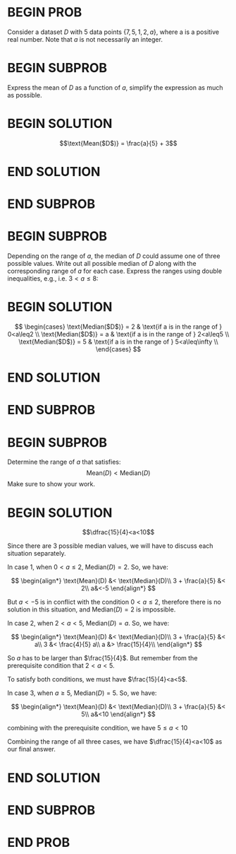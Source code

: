 # BEGIN PROB

<!--  -->

Consider a dataset $D$ with $5$ data points
$\{7,5,1,2,a\}$, where a is a positive real number. Note that $a$ is not
necessarily an integer.

# BEGIN SUBPROB

Express the mean of $D$ as a function of $a$, simplify the
expression as much as possible.

# BEGIN SOLUTION

$$\text{Mean($D$)} = \frac{a}{5} + 3$$

# END SOLUTION

# END SUBPROB

# BEGIN SUBPROB

Depending on the range of $a$, the median of $D$ could assume
one of three possible values. Write out all possible median of $D$ along
with the corresponding range of $a$ for each case. Express the ranges
using double inequalities, e.g., i.e. $3<a\leq8$:

# BEGIN SOLUTION

$$
\begin{cases}
\text{Median($D$)} = 2 & \text{if a is in the range of } 0<a\leq2 \\
\text{Median($D$)} = a & \text{if a is in the range of } 2<a\leq5 \\
\text{Median($D$)} = 5 & \text{if a is in the range of } 5<a\leq\infty \\
\end{cases}
$$

# END SOLUTION

# END SUBPROB

# BEGIN SUBPROB

Determine the range of
$a$ that satisfies: $$\text{Mean}(D) < \text{Median}(D)$$
Make sure to show your work.

# BEGIN SOLUTION

$$\dfrac{15}{4}<a<10$$

Since there are $3$ possible median values, we will have to discuss each
situation separately. <br>

In case $1$, when $0<a\leq2$, $\text{Median}(D) = 2$.
So, we have:

$$
\begin{align*}
        \text{Mean}(D) &< \text{Median}(D)\\
        3 + \frac{a}{5} &< 2\\
        a&<-5
\end{align*}
$$

But $a<-5$ is in conflict with the condition $0<a\leq2$,
therefore there is no solution in this situation, and Median$(D) = 2$
is impossible.

In case $2$, when $2<a<5$, $\text{Median}(D) = a$.
So, we have:

$$
\begin{align*}
        \text{Mean}(D) &< \text{Median}(D)\\
        3 + \frac{a}{5} &< a\\
        3 &< \frac{4}{5} a\\
        a &> \frac{15}{4}\\
\end{align*}
$$

So $a$ has to be larger than $\frac{15}{4}$. But
remember from the prerequisite condition that $2<a<5$.

To satisfy both
conditions, we must have $\frac{15}{4}<a<5$.

In case 3, when $a\geq5$, $\text{Median}(D) = 5$.
So, we have:

$$
\begin{align*}
        \text{Mean}(D) &< \text{Median}(D)\\
        3 + \frac{a}{5} &< 5\\
        a&<10
\end{align*}
$$

combining with the prerequisite condition, we have
$5\leq a<10$

Combining the range of all three cases, we have $\dfrac{15}{4}<a<10$ as our
final answer.

# END SOLUTION

# END SUBPROB

# END PROB
